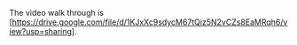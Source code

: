 The video walk through is [https://drive.google.com/file/d/1KJxXc9sdycM67tQiz5N2vCZs8EaMRqh6/view?usp=sharing].
